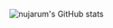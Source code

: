 ![nujarum's GitHub stats](https://github-readme-stats.vercel.app/api?username=nujarum&count_private=true&include_all_commits=true&show_icons=true&theme=github_dark)
